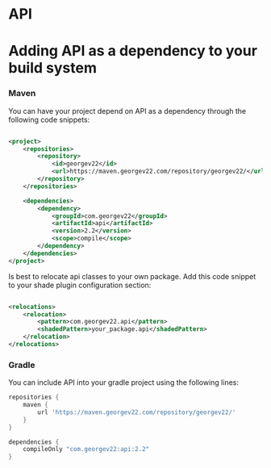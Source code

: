 # API

# Adding API as a dependency to your build system

### Maven

You can have your project depend on API as a dependency through the following code snippets:

```xml

<project>
    <repositories>
        <repository>
            <id>georgev22</id>
            <url>https://maven.georgev22.com/repository/georgev22/</url>
        </repository>
    </repositories>

    <dependencies>
        <dependency>
            <groupId>com.georgev22</groupId>
            <artifactId>api</artifactId>
            <version>2.2</version>
            <scope>compile</scope>
        </dependency>
    </dependencies>
</project>
```

Is best to relocate api classes to your own package. Add this code snippet to your shade plugin configuration section:

```xml

<relocations>
    <relocation>
        <pattern>com.georgev22.api</pattern>
        <shadedPattern>your_package.api</shadedPattern>
    </relocation>
</relocations>
```

### Gradle

You can include API into your gradle project using the following lines:

```groovy
repositories {
    maven {
        url 'https://maven.georgev22.com/repository/georgev22/'
    }
}

dependencies {
    compileOnly "com.georgev22:api:2.2"
}
```
